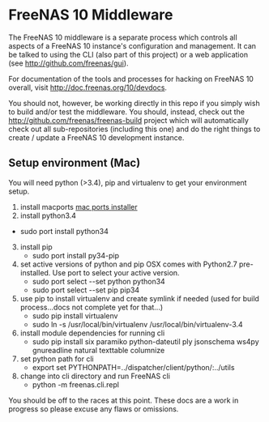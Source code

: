 # FreeNAS 10 Middleware

The FreeNAS 10 middleware is a separate process which controls all aspects
of a FreeNAS 10 instance's configuration and management.  It can be talked
to using the CLI (also part of this project) or a web application
(see http://github.com/freenas/gui).

For documentation of the tools and processes for hacking on FreeNAS 10
overall, visit http://doc.freenas.org/10/devdocs.

You should not, however, be working directly in this repo if you simply wish
to build and/or test the middleware.  You should, instead, check out the
http://github.com/freenas/freenas-build project which will automatically
check out all sub-repositories (including this one) and do the right
things to create / update a FreeNAS 10 development instance.

## Setup environment (Mac)
You will need python (>3.4), pip and virtualenv to get your environment setup.  

1. install macports [mac ports installer](https://www.macports.org/install.php)
2. install python3.4
  * sudo port install python34
3. install pip
	* sudo port install py34-pip
4. set active versions of python and pip
	OSX comes with Python2.7 pre-installed.  Use port to select your active version.
	* sudo port select --set python python34
	* sudo port select --set pip pip34
5. use pip to install virtualenv and create symlink if needed (used for build process...docs not complete yet for that...)
	* sudo pip install virtualenv
	* sudo ln -s /usr/local/bin/virtualenv /usr/local/bin/virtualenv-3.4
6. install module dependencies for running cli
	* sudo pip install six paramiko python-dateutil ply jsonschema ws4py gnureadline natural texttable columnize
7. set python path for cli
	* export set PYTHONPATH=../dispatcher/client/python/:../utils
8. change into cli directory and run FreeNAS cli
	* python -m freenas.cli.repl

You should be off to the races at this point.  These docs are a work in progress so please excuse any flaws or omissions.
